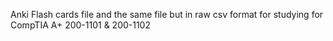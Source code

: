 Anki Flash cards file and the same file but in raw csv format for studying for CompTIA A+ 200-1101 & 200-1102
